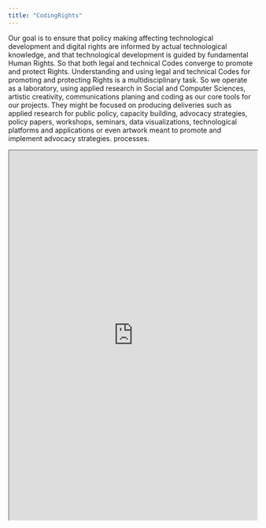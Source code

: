 ```yaml
---
title: "CodingRights"
---
```


Our goal is to ensure that policy making affecting technological development and digital rights are informed by actual technological knowledge, and that technological development is guided by fundamental Human Rights. So that both legal and technical Codes converge to promote and protect Rights.
Understanding and using legal and technical Codes for promoting and protecting Rights is a multidisciplinary task. So we operate as a laboratory, using applied research in Social and Computer Sciences, artistic creativity, communications planing and coding as our core tools for our projects. They might be focused on producing deliveries such as applied research for public policy, capacity building, advocacy strategies, policy papers, workshops, seminars, data visualizations, technological platforms and applications or even artwork meant to promote and implement advocacy strategies. processes.

<iframe height="750" width="100%" src="https://ewelton.github.io/ktest/wiki.html#CodingRights"></iframe>
